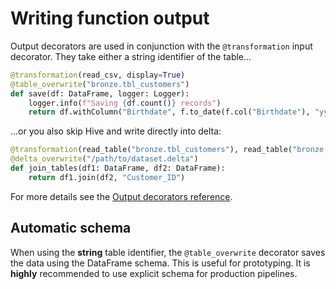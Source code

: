 # Writing function output

Output decorators are used in conjunction with the `@transformation` input decorator. They take either a string identifier of the table...

```python
@transformation(read_csv, display=True)
@table_overwrite("bronze.tbl_customers")
def save(df: DataFrame, logger: Logger):
    logger.info(f"Saving {df.count()} records")
    return df.withColumn("Birthdate", f.to_date(f.col("Birthdate"), "yyyy-MM-dd"))
```

...or you also skip Hive and write directly into delta: 

```python
@transformation(read_table("bronze.tbl_customers"), read_table("bronze.tbl_contracts"))
@delta_overwrite("/path/to/dataset.delta")
def join_tables(df1: DataFrame, df2: DataFrame):
    return df1.join(df2, "Customer_ID")
```

For more details see the [Output decorators reference](output-decorators.md).

## Automatic schema

When using the **string** table identifier, the `@table_overwrite` decorator saves the data using the DataFrame schema. This is useful for prototyping. It is **highly** recommended to use explicit schema for production pipelines.
